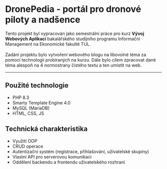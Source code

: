 # DronePedia - portál pro dronové piloty a nadšence

Tento projekt byl vypracován jako semestrální práce pro kurz **Vývoj Webových Aplikací** bakalářského studijního programu Informační Management na Ekonomické fakultě TUL.
<br><br>
Zadání projektu bylo vytvoření webového blogu na libovolné téma za pomocí technologií probíraných na kurzu. Dále bylo cílem zpracovat dané téma alespoň na 4 normostrany čistého textu a ten umístit na web. 
<hr>

## Použité technologie
- PHP 8.3
- Smarty Template Engine 4.0
- MySQL (MariaDB) 
- HTML, CSS, JS


## Technická charakteristika
- Využití OOP
- CRUD operace
- Autentizační systém (registrace, přihlašování, uživatelské skupiny)
- Vlastní API pro serverovou komunikaci
- Oddělení backendu a frontendu uživatelského rozhraní
